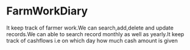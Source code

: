 # FarmWorkDiary
It keep track of farmer work.We can search,add,delete and update records.We can able to search record monthly as well as yearly.It keep track of cashflows i.e on which day how much cash amount is given
